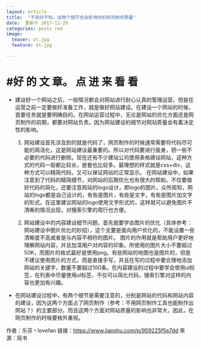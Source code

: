 ```yaml
---
layout: article
title:  "不说你不知，这两个细节也会影响你的网页制作质量"
date:  更新于 2017-12-29
categories: posts rwd
image:
  teaser: ot.jpg
  feature: ot.jpg

---
```




#好 的 文 章。 点 进 来 看 看
=======

- 建设好一个网站之后，一般情况都会对网站进行耐心认真的管理运营。但是在运营之前一定要做好准备工作，就是做好网站建设。在建设一个网站的时候，首要任务就是要明确目的。在网站运营过程中，无论是网站的优化方面还是网页制作的前期，都要对网站负责。因为网站建设的细节对网站质量会有着决定性的影响。

  1.  网站建设首先涉及到的就是代码了，网页制作的时候通常需要将代码尽可能的简洁化，这是网站建设最重要的。所以对代码要进行瘦身，把一些不必要的代码进行删除。现在还有不少建站公司使用表格建设网站，这种方式的代码一般都比较长，嵌套也比较多。最理想的样式就是css+div，这种方式可以精简代码，又可以保证网站的正常显示。
在网站建设中，如果注意到了代码的精简细节，对网站的后期优化也有很大的帮助。不仅要做好代码的简化，还要注意网站的logo设计，即logo的图片。众所周知，网站的logo都是自己设计的，有些是图片，有些是文字，有些是图片加文字的形式。在这里建议网站的logo使用文字形式的，这样就可以避免图片不清晰的情况出现，对搜索引擎的爬行也方便。

   2. 网站建设中的内容建设细节问题。首先就要学会图片的优化（具体参考：网站建设中图片优化的妙招），这个主要是面向用户优化的，不能设置一些清晰度不高或者是与内容不相符的图片。
图片的作用就是帮助用户更好地理解网站内容，并且加深用户对内容的印象。所使用的图片大小不要超过50K，而图片的格式最好是使用png。有些网站的地图也是图片的，但是不建议使用图片的方式，而是直接手写，并且在写的过程中要合理地添加网站的关键字，数量不要超过100条。在内容建设的过程中要学会使用ul标签，在列表中尽量使用ul标签，不仅可以简化代码，搜索引擎对这样的内容也更加有兴趣。

- 在网站建设过程中，有两个细节是需要注意的，分别是网站的代码和网站内容的建设，因为这两个方面占了网页制作（参考：不用网页制作工具也能制作出网站？）的主要部分。而且这两个方面对网站质量的影响也非常大，因此，在网页制作的时候要格外重视。


作者：乐芬丶lovefan
链接：https://www.jianshu.com/p/959225f5e7dd
來源：简书
 